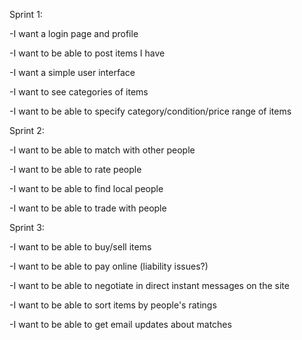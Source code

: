 Sprint 1:

-I want a login page and profile

-I want to be able to post items I have

-I want a simple user interface

-I want to see categories of items

-I want to be able to specify category/condition/price range of items


Sprint 2:

-I want to be able to match with other people

-I want to be able to rate people

-I want to be able to find local people

-I want to be able to trade with people


Sprint 3:

-I want to be able to buy/sell items

-I want to be able to pay online (liability issues?)

-I want to be able to negotiate in direct instant messages on the site

-I want to be able to sort items by people's ratings 

-I want to be able to get email updates about matches

